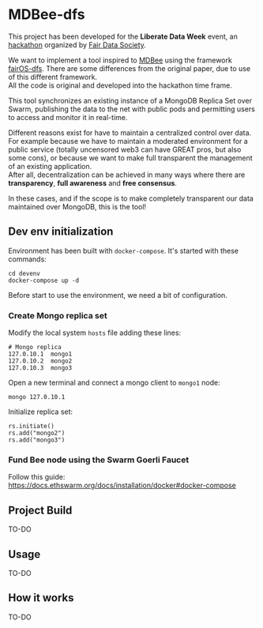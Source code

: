 # MDBee-dfs

This project has been developed for the **Liberate Data Week** event, an [hackathon](https://medium.com/ethereum-swarm/liberate-data-hackathon-guidelines-rules-and-programme-554c65a05cdb) organized by [Fair Data Society](https://fairdatasociety.org/).

We want to implement a tool inspired to [MDBee](https://github.com/Etherna/mdbee) using the framework [fairOS-dfs](https://github.com/fairDataSociety/fairOS-dfs). There are some differences from the original paper, due to use of this different framework.  
All the code is original and developed into the hackathon time frame.

This tool synchronizes an existing instance of a MongoDB Replica Set over Swarm, publishing the data to the net with public pods and permitting users to access and monitor it in real-time.

Different reasons exist for have to maintain a centralized control over data. For example because we have to maintain a moderated environment for a public service (totally uncensored web3 can have GREAT pros, but also some cons), or because we want to make full transparent the management of an existing application.  
After all, decentralization can be achieved in many ways where there are **transparency**, **full awareness** and **free consensus**.

In these cases, and if the scope is to make completely transparent our data maintained over MongoDB, this is the tool!

## Dev env initialization

Environment has been built with `docker-compose`. It's started with these commands:

```
cd devenv
docker-compose up -d
```

Before start to use the environment, we need a bit of configuration.

### Create Mongo replica set

Modify the local system `hosts` file adding these lines:

```
# Mongo replica
127.0.10.1	mongo1
127.0.10.2	mongo2
127.0.10.3	mongo3
```

Open a new terminal and connect a mongo client to `mongo1` node:

```
mongo 127.0.10.1
```

Initialize replica set:

```
rs.initiate()
rs.add("mongo2")
rs.add("mongo3")
```

### Fund Bee node using the Swarm Goerli Faucet

Follow this guide: https://docs.ethswarm.org/docs/installation/docker#docker-compose

## Project Build

TO-DO

## Usage

TO-DO

## How it works

TO-DO